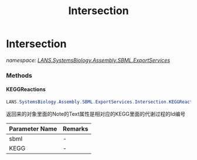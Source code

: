﻿---
title: Intersection
---

# Intersection
_namespace: [LANS.SystemsBiology.Assembly.SBML.ExportServices](N-LANS.SystemsBiology.Assembly.SBML.ExportServices.html)_



### Methods

#### KEGGReactions
```csharp
LANS.SystemsBiology.Assembly.SBML.ExportServices.Intersection.KEGGReactions(LANS.SystemsBiology.Assembly.SBML.Level2.XmlFile,System.Collections.Generic.IEnumerable{LANS.SystemsBiology.Assembly.KEGG.DBGET.bGetObject.Reaction})
```
返回来的对象里面的Note的Text属性是相对应的KEGG里面的代谢过程的Id编号

|Parameter Name|Remarks|
|--------------|-------|
|sbml|-|
|KEGG|-|





